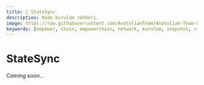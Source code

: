 ```yaml
---
title: 🔄 StateSync
description: Node kurulum rehberi.
image: https://raw.githubusercontent.com/AnatolianTeam/Anatolian-Team-Services/main/i18n/tr/docusaurus-plugin-content-docs/current/Mainnet/Cosmos-Ecosystem/empowerchain/img/Empower-Service-Cover.jpg
keywords: [empower, chain, empowerchain, network, kurulum, snapshot, statesync, güncelleme]
---
```


# StateSync

Coming soon...